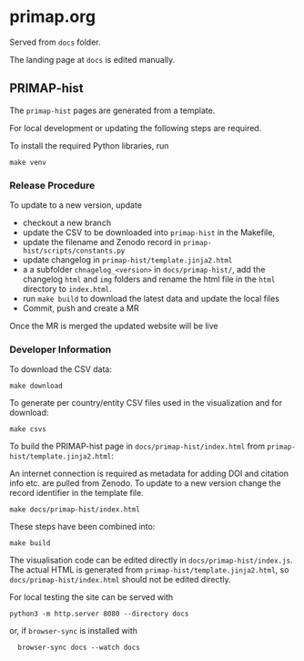 # primap.org

Served from `docs` folder.

The landing page at `docs` is edited manually.

## PRIMAP-hist

The `primap-hist` pages are generated from a template.

For local development or updating the following steps are required.

To install the required Python libraries, run
```
make venv
```

### Release Procedure

To update to a new version, update
- checkout a new branch
- update the CSV to be downloaded into `primap-hist` in the Makefile,
- update the filename and Zenodo record in `primap-hist/scripts/constants.py`
- update changelog in `primap-hist/template.jinja2.html`
- a a subfolder `chnagelog_<version>` in `docs/primap-hist/`, add the changelog `html` and `img` folders and rename the html file in the `html` directory to `index.html`.
- run `make build` to download the latest data and update the local files
- Commit, push and create a MR

Once the MR is merged the updated website will be live

### Developer Information


To download the CSV data:
```
make download
```

To generate per country/entity CSV files used in the visualization and for download:

```
make csvs
```

To build the PRIMAP-hist page in `docs/primap-hist/index.html` from `primap-hist/template.jinja2.html`:

An internet connection is required as metadata for adding DOI and citation info etc. are pulled from Zenodo.
To update to a new version change the record identifier in the template file.

```
make docs/primap-hist/index.html
```

These steps have been combined into:

```
make build
```

The visualisation code can be edited directly in `docs/primap-hist/index.js`.
The actual HTML is generated from `primap-hist/template.jinja2.html`, so
`docs/primap-hist/index.html` should not be edited directly.

For local testing the site can be served with
```
python3 -m http.server 8080 --directory docs
```
or, if `browser-sync` is installed with
```
  browser-sync docs --watch docs
```
